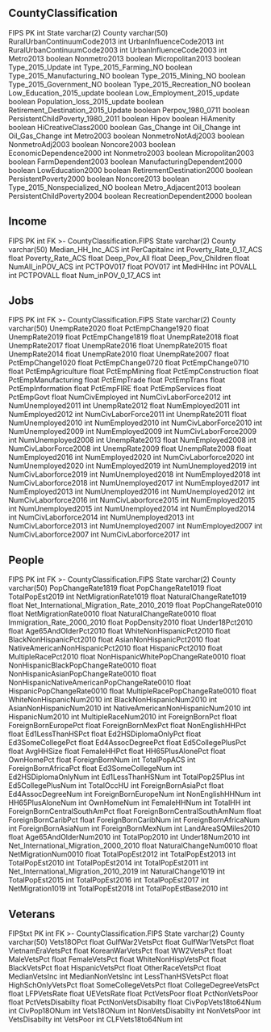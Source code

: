 CountyClassification
-
FIPS PK int
State varchar(2)
County varchar(50)
RuralUrbanContinuumCode2013 int
UrbanInfluenceCode2013 int
RuralUrbanContinuumCode2003 int
UrbanInfluenceCode2003 int
Metro2013 boolean
Nonmetro2013 boolean
Micropolitan2013 boolean
Type_2015_Update int
Type_2015_Farming_NO boolean
Type_2015_Manufacturing_NO boolean
Type_2015_Mining_NO boolean
Type_2015_Government_NO boolean
Type_2015_Recreation_NO boolean
Low_Education_2015_update boolean
Low_Employment_2015_update boolean
Population_loss_2015_update boolean
Retirement_Destination_2015_Update boolean
Perpov_1980_0711 boolean
PersistentChildPoverty_1980_2011 boolean
Hipov boolean
HiAmenity boolean
HiCreativeClass2000 boolean
Gas_Change int
Oil_Change int
Oil_Gas_Change int
Metro2003 boolean
NonmetroNotAdj2003 boolean
NonmetroAdj2003 boolean
Noncore2003 boolean
EconomicDependence2000 int
Nonmetro2003 boolean
Micropolitan2003 boolean
FarmDependent2003 boolean
ManufacturingDependent2000 boolean
LowEducation2000 boolean
RetirementDestination2000 boolean
PersistentPoverty2000 boolean
Noncore2013 boolean
Type_2015_Nonspecialized_NO boolean
Metro_Adjacent2013 boolean
PersistentChildPoverty2004 boolean
RecreationDependent2000 boolean

Income
-
FIPS PK int FK >- CountyClassification.FIPS
State varchar(2)
County varchar(50)
Median_HH_Inc_ACS    int
PerCapitaInc    int
Poverty_Rate_0_17_ACS   float
Poverty_Rate_ACS float
Deep_Pov_All float
Deep_Pov_Children float
NumAll_inPOV_ACS int
PCTPOV017 float
POV017 int
MedHHInc int
POVALL int
PCTPOVALL float
Num_inPOV_0_17_ACS int

Jobs
-
FIPS PK int FK >- CountyClassification.FIPS
State varchar(2)
County varchar(50)
UnempRate2020 float
PctEmpChange1920 float
UnempRate2019 float
PctEmpChange1819 float
UnempRate2018 float
UnempRate2017 float
UnempRate2016 float
UnempRate2015 float
UnempRate2014 float
UnempRate2010 float
UnempRate2007 float
PctEmpChange1020 float
PctEmpChange0720 float
PctEmpChange0710 float
PctEmpAgriculture float
PctEmpMining float
PctEmpConstruction float
PctEmpManufacturing float
PctEmpTrade float
PctEmpTrans float
PctEmpInformation float
PctEmpFIRE float
PctEmpServices float
PctEmpGovt float
NumCivEmployed int
NumCivLaborForce2012 int
NumUnemployed2011 int
UnempRate2012 float
NumEmployed2011 int
NumEmployed2012 int
NumCivLaborForce2011 int
UnempRate2011 float
NumUnemployed2010 int
NumEmployed2010 int
NumCivLaborForce2010 int
NumUnemployed2009 int
NumEmployed2009 int
NumCivLaborForce2009 int
NumUnemployed2008 int
UnempRate2013 float
NumEmployed2008 int
NumCivLaborForce2008 int
UnempRate2009 float
UnempRate2008 float
NumEmployed2016 int
NumEmployed2020 int
NumCivLaborforce2020 int
NumUnemployed2020 int
NumEmployed2019 int
NumUnemployed2019 int
NumCivLaborforce2019 int
NumUnemployed2018 int
NumEmployed2018 int
NumCivLaborforce2018 int
NumUnemployed2017 int
NumEmployed2017 int
NumEmployed2013 int
NumUnemployed2016 int
NumUnemployed2012 int
NumCivLaborforce2016 int
NumCivLaborforce2015 int
NumEmployed2015 int
NumUnemployed2015 int
NumUnemployed2014 int
NumEmployed2014 int
NumCivLaborforce2014 int
NumUnemployed2013 int
NumCivLaborforce2013 int
NumUnemployed2007 int
NumEmployed2007 int
NumCivLaborforce2007 int
NumCivLaborforce2017 int

People
-
FIPS PK int FK >- CountyClassification.FIPS
State varchar(2)
County varchar(50)
PopChangeRate1819 float
PopChangeRate1019 float
TotalPopEst2019 int
NetMigrationRate1019 float
NaturalChangeRate1019 float
Net_International_Migration_Rate_2010_2019 float
PopChangeRate0010 float
NetMigrationRate0010 float
NaturalChangeRate0010 float
Immigration_Rate_2000_2010 float
PopDensity2010 float
Under18Pct2010 float
Age65AndOlderPct2010 float
WhiteNonHispanicPct2010 float
BlackNonHispanicPct2010 float
AsianNonHispanicPct2010 float
NativeAmericanNonHispanicPct2010 float
HispanicPct2010 float
MultipleRacePct2010 float
NonHispanicWhitePopChangeRate0010 float
NonHispanicBlackPopChangeRate0010 float
NonHispanicAsianPopChangeRate0010 float
NonHispanicNativeAmericanPopChangeRate0010 float
HispanicPopChangeRate0010 float
MultipleRacePopChangeRate0010 float
WhiteNonHispanicNum2010 int
BlackNonHispanicNum2010 int
AsianNonHispanicNum2010 int
NativeAmericanNonHispanicNum2010 int
HispanicNum2010 int
MultipleRaceNum2010 int
ForeignBornPct float
ForeignBornEuropePct float
ForeignBornMexPct float
NonEnglishHHPct float
Ed1LessThanHSPct float
Ed2HSDiplomaOnlyPct float
Ed3SomeCollegePct float
Ed4AssocDegreePct float
Ed5CollegePlusPct float
AvgHHSize float
FemaleHHPct float
HH65PlusAlonePct float
OwnHomePct float
ForeignBornNum int
TotalPopACS int
ForeignBornAfricaPct float
Ed3SomeCollegeNum int
Ed2HSDiplomaOnlyNum int
Ed1LessThanHSNum int
TotalPop25Plus int
Ed5CollegePlusNum int
TotalOccHU int
ForeignBornAsiaPct float
Ed4AssocDegreeNum int
ForeignBornEuropeNum int
NonEnglishHHNum int
HH65PlusAloneNum int
OwnHomeNum int
FemaleHHNum int
TotalHH int
ForeignBornCentralSouthAmPct float
ForeignBornCentralSouthAmNum float
ForeignBornCaribPct float
ForeignBornCaribNum int
ForeignBornAfricaNum int
ForeignBornAsiaNum int
ForeignBornMexNum int
LandAreaSQMiles2010 float
Age65AndOlderNum2010 int
TotalPop2010 int
Under18Num2010 int
Net_International_Migration_2000_2010 float
NaturalChangeNum0010 float
NetMigrationNum0010 float
TotalPopEst2012 int
TotalPopEst2013 int
TotalPopEst2010 int
TotalPopEst2014 int
TotalPopEst2011 int
Net_International_Migration_2010_2019 int
NaturalChange1019 int
TotalPopEst2015 int
TotalPopEst2016 int
TotalPopEst2017 int
NetMigration1019 int
TotalPopEst2018 int
TotalPopEstBase2010 int

Veterans
-
FIPStxt PK int FK >- CountyClassification.FIPS
State varchar(2)
County varchar(50)
Vets18OPct float
GulfWar2VetsPct float
GulfWar1VetsPct float
VietnamEraVetsPct float
KoreanWarVetsPct float
WW2VetsPct float
MaleVetsPct float
FemaleVetsPct float
WhiteNonHispVetsPct float
BlackVetsPct float
HispanicVetsPct float
OtherRaceVetsPct float
MedianVetsInc int
MedianNonVetsInc int
LessThanHSVetsPct float
HighSchOnlyVetsPct float
SomeCollegeVetsPct float
CollegeDegreeVetsPct float
LFPVetsRate float
UEVetsRate float
PctVetsPoor float
PctNonVetsPoor float
PctVetsDisabilty float
PctNonVetsDisabilty float
CivPopVets18to64Num int
CivPop18ONum int
Vets18ONum int
NonVetsDisabilty int
NonVetsPoor int
VetsDisabilty int
VetsPoor int
CLFVets18to64Num int

